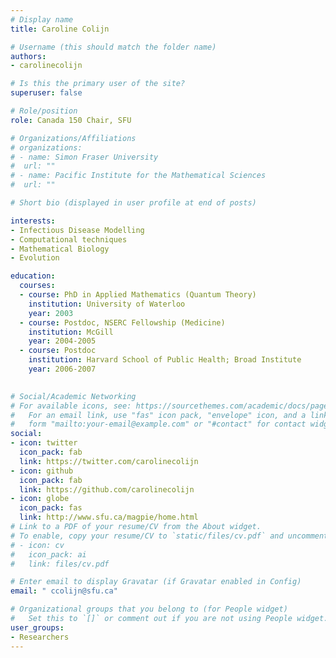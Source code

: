 ```yaml
---
# Display name
title: Caroline Colijn

# Username (this should match the folder name)
authors:
- carolinecolijn

# Is this the primary user of the site?
superuser: false

# Role/position
role: Canada 150 Chair, SFU

# Organizations/Affiliations
# organizations:
# - name: Simon Fraser University
#  url: ""
# - name: Pacific Institute for the Mathematical Sciences
#  url: ""

# Short bio (displayed in user profile at end of posts)

interests:
- Infectious Disease Modelling
- Computational techniques
- Mathematical Biology
- Evolution

education:
  courses:
  - course: PhD in Applied Mathematics (Quantum Theory)
    institution: University of Waterloo
    year: 2003
  - course: Postdoc, NSERC Fellowship (Medicine)
    institution: McGill
    year: 2004-2005
  - course: Postdoc
    institution: Harvard School of Public Health; Broad Institute
    year: 2006-2007
 

# Social/Academic Networking
# For available icons, see: https://sourcethemes.com/academic/docs/page-builder/#icons
#   For an email link, use "fas" icon pack, "envelope" icon, and a link in the
#   form "mailto:your-email@example.com" or "#contact" for contact widget.
social:
- icon: twitter
  icon_pack: fab
  link: https://twitter.com/carolinecolijn
- icon: github
  icon_pack: fab
  link: https://github.com/carolinecolijn
- icon: globe
  icon_pack: fas
  link: http://www.sfu.ca/magpie/home.html
# Link to a PDF of your resume/CV from the About widget.
# To enable, copy your resume/CV to `static/files/cv.pdf` and uncomment the lines below.
# - icon: cv
#   icon_pack: ai
#   link: files/cv.pdf

# Enter email to display Gravatar (if Gravatar enabled in Config)
email: " ccolijn@sfu.ca"

# Organizational groups that you belong to (for People widget)
#   Set this to `[]` or comment out if you are not using People widget.
user_groups:
- Researchers 
---
```

